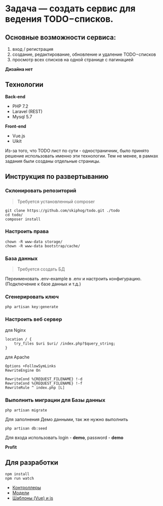 # Задача — создать сервис для ведения TODO−списков.

## Основные возможности сервиса:
1.	вход / регистрация
2.	создание, редактирование, обновление и удаление TODO−списков
3.	просмотр всех списков на одной странице с пагинацией

**Дизайна нет**
## Технологии
**Back-end**
- PHP 7.2
- Laravel (REST)
- Mysql 5.7

 **Front-end**
 - Vue.js
 - Uikit

Из-за того, что TODO лист по сути - одностраничник, 
было принято решение использовать именно эти технологии.
Тем не менее, в рамках задания были созданы отдельные страницы.

## Инструкция по развертыванию
### Склонировать репозиторий
> Требуется установленный composer 
```
git clone https://github.com/skiphog/todo.git ./todo
cd todo/
composer install
```
### Настроить права
```
chown -R www-data storage/
chown -R www-data bootstrap/cache/
```
### База данных
> Требуется создать БД

Переименовать .env-example в .env и настроить конфигурацию.
(Подключение к базе данных и т.д.)

### Сгенерировать ключ
```
php artisan key:generate
```
### Настроить веб сервер
для Nginx
```
location / {
    try_files $uri $uri/ /index.php?$query_string;
}
```

для Apache
```
Options +FollowSymLinks
RewriteEngine On

RewriteCond %{REQUEST_FILENAME} !-d
RewriteCond %{REQUEST_FILENAME} !-f
RewriteRule ^ index.php [L]
```

### Выполнить миграции для Базы данных
```
php artisan migrate
```
Для заполнения Демо данными, так же нужно выполнить
```
php artisan db:seed
```
Для входа использовать login - **demo**, password - **demo**

**Profit**


## Для разработки

```
npm install
npm run watch
```

- [Контроллеры](https://github.com/skiphog/todo/tree/master/app/Http/Controllers)
- [Модели](https://github.com/skiphog/todo/tree/master/app)
- [Шаблоны (Vue) и js](https://github.com/skiphog/todo/tree/master/resources/assets/js)
